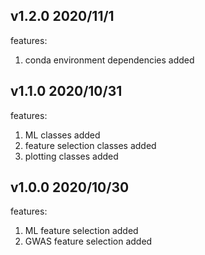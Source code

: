 
## v1.2.0 2020/11/1

features:
1. conda environment dependencies added

## v1.1.0 2020/10/31

features:
1. ML classes added
2. feature selection classes added
3. plotting classes added

## v1.0.0 2020/10/30

features:
1. ML feature selection added
2. GWAS feature selection added

